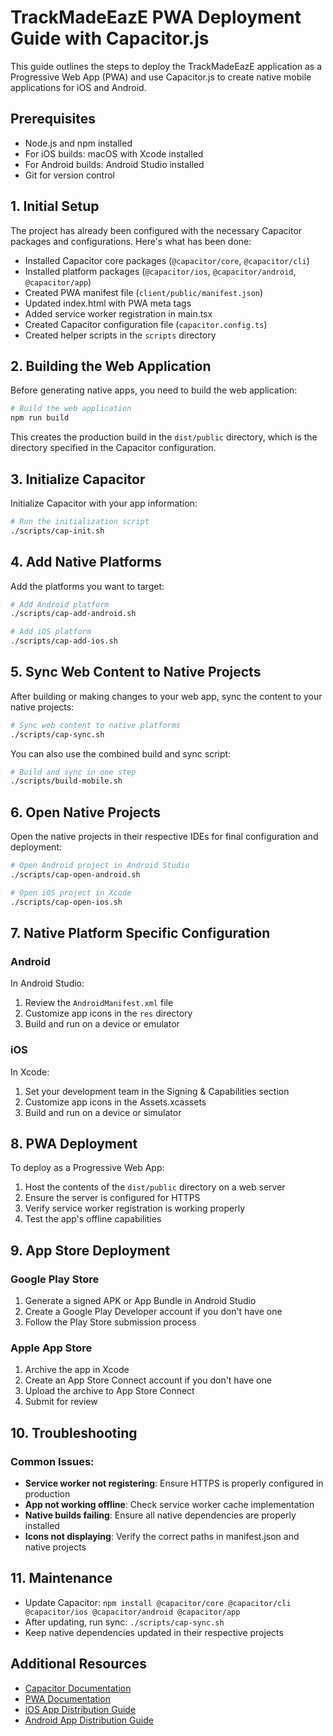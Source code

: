 # TrackMadeEazE PWA Deployment Guide with Capacitor.js

This guide outlines the steps to deploy the TrackMadeEazE application as a Progressive Web App (PWA) and use Capacitor.js to create native mobile applications for iOS and Android.

## Prerequisites

- Node.js and npm installed
- For iOS builds: macOS with Xcode installed
- For Android builds: Android Studio installed
- Git for version control

## 1. Initial Setup

The project has already been configured with the necessary Capacitor packages and configurations. Here's what has been done:

- Installed Capacitor core packages (`@capacitor/core`, `@capacitor/cli`)
- Installed platform packages (`@capacitor/ios`, `@capacitor/android`, `@capacitor/app`)
- Created PWA manifest file (`client/public/manifest.json`)
- Updated index.html with PWA meta tags
- Added service worker registration in main.tsx
- Created Capacitor configuration file (`capacitor.config.ts`)
- Created helper scripts in the `scripts` directory

## 2. Building the Web Application

Before generating native apps, you need to build the web application:

```bash
# Build the web application
npm run build
```

This creates the production build in the `dist/public` directory, which is the directory specified in the Capacitor configuration.

## 3. Initialize Capacitor

Initialize Capacitor with your app information:

```bash
# Run the initialization script
./scripts/cap-init.sh
```

## 4. Add Native Platforms

Add the platforms you want to target:

```bash
# Add Android platform
./scripts/cap-add-android.sh

# Add iOS platform
./scripts/cap-add-ios.sh
```

## 5. Sync Web Content to Native Projects

After building or making changes to your web app, sync the content to your native projects:

```bash
# Sync web content to native platforms
./scripts/cap-sync.sh
```

You can also use the combined build and sync script:

```bash
# Build and sync in one step
./scripts/build-mobile.sh
```

## 6. Open Native Projects

Open the native projects in their respective IDEs for final configuration and deployment:

```bash
# Open Android project in Android Studio
./scripts/cap-open-android.sh

# Open iOS project in Xcode
./scripts/cap-open-ios.sh
```

## 7. Native Platform Specific Configuration

### Android

In Android Studio:
1. Review the `AndroidManifest.xml` file
2. Customize app icons in the `res` directory
3. Build and run on a device or emulator

### iOS

In Xcode:
1. Set your development team in the Signing & Capabilities section
2. Customize app icons in the Assets.xcassets
3. Build and run on a device or simulator

## 8. PWA Deployment

To deploy as a Progressive Web App:

1. Host the contents of the `dist/public` directory on a web server
2. Ensure the server is configured for HTTPS
3. Verify service worker registration is working properly
4. Test the app's offline capabilities

## 9. App Store Deployment

### Google Play Store

1. Generate a signed APK or App Bundle in Android Studio
2. Create a Google Play Developer account if you don't have one
3. Follow the Play Store submission process

### Apple App Store

1. Archive the app in Xcode
2. Create an App Store Connect account if you don't have one
3. Upload the archive to App Store Connect
4. Submit for review

## 10. Troubleshooting

### Common Issues:

- **Service worker not registering**: Ensure HTTPS is properly configured in production
- **App not working offline**: Check service worker cache implementation
- **Native builds failing**: Ensure all native dependencies are properly installed
- **Icons not displaying**: Verify the correct paths in manifest.json and native projects

## 11. Maintenance

- Update Capacitor: `npm install @capacitor/core @capacitor/cli @capacitor/ios @capacitor/android @capacitor/app`
- After updating, run sync: `./scripts/cap-sync.sh`
- Keep native dependencies updated in their respective projects

## Additional Resources

- [Capacitor Documentation](https://capacitorjs.com/docs)
- [PWA Documentation](https://web.dev/progressive-web-apps/)
- [iOS App Distribution Guide](https://developer.apple.com/app-store/submitting/)
- [Android App Distribution Guide](https://developer.android.com/distribute/console)